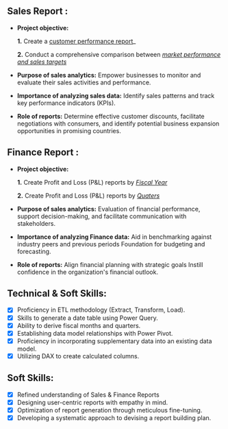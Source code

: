## Sales Report :


- **Project objective:** 

    **1.** Create a [customer performance report](https://github.com/ChetanUpadhyay31/Excel-Sales_Analysis/blob/main/Customer%20Performance%20Report.pdf)_ 

    **2.** Conduct a comprehensive comparison between _[market performance and sales targets](https://github.com/ChetanUpadhyay31/Excel-Sales_Analysis/blob/main/Market%20Performance.pdf)_

- **Purpose of sales analytics:** Empower businesses to monitor and evaluate their sales activities and performance.

- **Importance of analyzing sales data:** Identify sales patterns and track key performance indicators (KPIs).

- **Role of reports:** Determine effective customer discounts, facilitate negotiations with consumers, and identify potential business expansion opportunities in promising countries.


## Finance Report :

- **Project objective:** 

    **1.** Create Profit and Loss (P&L) reports by _[Fiscal Year](https://github.com/ChetanUpadhyay31/Excel-Sales_Analysis/blob/main/P%20%26%20L%20Statement%20By%20Year.pdf)_

   **2.** Create Profit and Loss (P&L) reports by _[Quaters](https://github.com/ChetanUpadhyay31/Excel-Sales_Analysis/blob/main/P%20%26%20L%20Statement%20By%20Months.pdf)_

- **Purpose of sales analytics:** Evaluation of financial performance, support decision-making, and facilitate communication with stakeholders.

- **Importance of analyzing Finance data:** Aid in benchmarking against industry peers and previous periods Foundation for budgeting and forecasting.

- **Role of reports:** Align financial planning with strategic goals Instill confidence in the organization's financial outlook.


## Technical & Soft Skills:
- [x]	Proficiency in ETL methodology (Extract, Transform, Load).
- [x]	Skills to generate a date table using Power Query.
- [x]	Ability to derive fiscal months and quarters.
- [x]	Establishing data model relationships with Power Pivot.
- [x]	Proficiency in incorporating supplementary data into an existing data model.
- [x]	Utilizing DAX to create calculated columns.

## Soft Skills:
- [x]	Refined understanding of Sales & Finance Reports
- [x]	Designing user-centric reports with empathy in mind.
- [x]	Optimization of report generation through meticulous fine-tuning.
- [x]	Developing a systematic approach to devising a report building plan.
